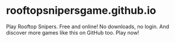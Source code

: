 # rooftopsnipersgame.github.io
Play Rooftop Snipers. Free and online! No downloads, no login. And discover more games like this on GitHub too. Play now!
